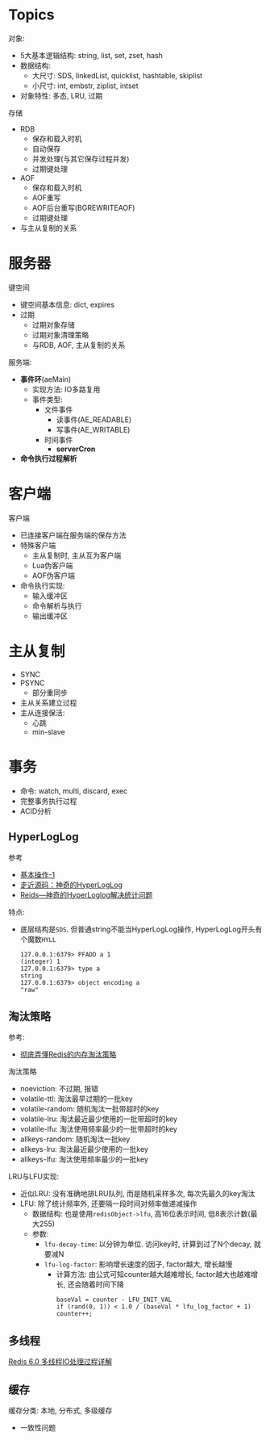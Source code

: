 # Topics

对象:
- 5大基本逻辑结构: string, list, set, zset, hash
- 数据结构: 
    - 大尺寸: SDS, linkedList, quicklist, hashtable, skiplist
    - 小尺寸: int, embstr, ziplist, intset
- 对象特性: 多态, LRU, 过期

存储
- RDB
    - 保存和载入时机
    - 自动保存
    - 并发处理(与其它保存过程并发)
    - 过期键处理
- AOF
    - 保存和载入时机
    - AOF重写
    - AOF后台重写(BGREWRITEAOF)
    - 过期键处理
- 与主从复制的关系


# 服务器

键空间
- 键空间基本信息: dict, expires
- 过期
    - 过期对象存储
    - 过期对象清理策略
    - 与RDB, AOF, 主从复制的关系


服务端: 
- **事件环**(aeMain)
    - 实现方法: IO多路复用
    - 事件类型: 
        - 文件事件
            - 读事件(AE_READABLE)
            - 写事件(AE_WRITABLE)
        - 时间事件
            - **serverCron**
- **命令执行过程解析**



# 客户端

客户端
- 已连接客户端在服务端的保存方法
- 特殊客户端
    - 主从复制时, 主从互为客户端
    - Lua伪客户端
    - AOF伪客户端
- 命令执行实现: 
    - 输入缓冲区
    - 命令解析与执行
    - 输出缓冲区

# 主从复制
- SYNC
- PSYNC
    - 部分重同步
- 主从关系建立过程
- 主从连接保活: 
    - 心跳
    - min-slave

# 事务
- 命令: watch, multi, discard, exec
- 完整事务执行过程
- ACID分析

## HyperLogLog
参考
- [基本操作-1](https://www.runoob.com/redis/redis-hyperloglog.html)
- [走近源码：神奇的HyperLogLog](https://zhuanlan.zhihu.com/p/58519480)
- [Reids—神奇的HyperLoglog解决统计问题](https://mp.weixin.qq.com/s/9dtGe3d_mbbxW5FpVPDNow)

特点:
- 底层结构是`SDS`. 但普通string不能当HyperLogLog操作, HyperLogLog开头有个魔数`HYLL`
    ```
    127.0.0.1:6379> PFADD a 1
    (integer) 1
    127.0.0.1:6379> type a
    string
    127.0.0.1:6379> object encoding a
    "raw"

    ```

## 淘汰策略

参考:
- [彻底弄懂Redis的内存淘汰策略](https://zhuanlan.zhihu.com/p/105587132)

淘汰策略
- noeviction: 不过期, 报错
- volatile-ttl: 淘汰最早过期的一批key
- volatile-random: 随机淘汰一批带超时的key
- volatile-lru: 淘汰最近最少使用的一批带超时的key
- volatile-lfu: 淘汰使用频率最少的一批带超时的key
- allkeys-random: 随机淘汰一批key
- allkeys-lru: 淘汰最近最少使用的一批key
- allkeys-lfu: 淘汰使用频率最少的一批key


LRU与LFU实现:
- 近似LRU: 没有准确地排LRU队列, 而是随机采样多次, 每次先最久的key淘汰
- LFU: 除了统计频率外, 还要隔一段时间对频率做递减操作
    - 数据结构: 也是使用`redisObject->lfu`, 高16位表示时间, 低8表示计数(最大255)
    - 参数:
        - `lfu-decay-time`: 以分钟为单位. 访问key时, 计算到过了N个decay, 就要减N
        - `lfu-log-factor`: 影响增长速度的因子, factor越大, 增长越慢
            - 计算方法: 由公式可知counter越大越难增长, factor越大也越难增长, 还会随着时间下降
                ```
                baseVal = counter - LFU_INIT_VAL
                if (rand(0, 1)) < 1.0 / (baseVal * lfu_log_factor + 1) counter++;
                ```

## 多线程

[Redis 6.0 多线程IO处理过程详解](https://zhuanlan.zhihu.com/p/144805500)

## 缓存

缓存分类: 本地, 分布式, 多级缓存
- 一致性问题

